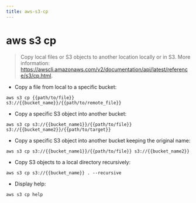 ```yaml
---
title: aws-s3-cp
---
```

# aws s3 cp

> Copy local files or S3 objects to another location locally or in S3.
> More information: <https://awscli.amazonaws.com/v2/documentation/api/latest/reference/s3/cp.html>.

- Copy a file from local to a specific bucket:

`aws s3 cp {{path/to/file}} s3://{{bucket_name}}/{{path/to/remote_file}}`

- Copy a specific S3 object into another bucket:

`aws s3 cp s3://{{bucket_name1}}/{{path/to/file}} s3://{{bucket_name2}}/{{path/to/target}}`

- Copy a specific S3 object into another bucket keeping the original name:

`aws s3 cp s3://{{bucket_name1}}/{{path/to/file}} s3://{{bucket_name2}}`

- Copy S3 objects to a local directory recursively:

`aws s3 cp s3://{{bucket_name}} . --recursive`

- Display help:

`aws s3 cp help`
